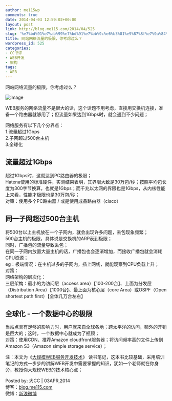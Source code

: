 ```yaml
---
author: me115wp
comments: true
date: 2014-04-03 12:59:02+00:00
layout: post
link: http://blog.me115.com/2014/04/525
slug: '%e7%bd%91%e7%ab%99%e7%bd%91%e7%bb%9c%e6%b5%81%e9%87%8f%e7%9a%84%e6%9e%81%e9%99%90%ef%bc%8c%e4%bd%a0%e8%80%83%e8%99%91%e8%bf%87%e4%b9%88%ef%bc%9f'
title: 网站网络流量的极限，你考虑过么？
wordpress_id: 525
categories:
- CC书评
- WEB开发
- 架构
tags:
- WEB
---
```


网站网络流量的极限，你考虑过么？





![image](http://blog.me115.com/wp-content/uploads/2014/04/image2.png)





WEB服务的网络流量不是很大的话，这个话题不用考虑，直接用交换机连接，准备一个路由器就够用了；但流量如果达到1Gbps时，就会遇到不少问题；





网络服务有以下几个分界点：     
1.流量超过1Gbps      
2.子网超过500台主机      
3.全球化





## 流量超过1Gbps





超过1Gbps时，这就达到PC路由器的极限；     
Hatena使用的标准硬件，实测结果表明，其界限大致是30万包/秒；按照平均包长度为300字节换算，也就是1Gbps；而千兆以太网的界限也是1Gbps，从内核性能上来看，性能才极限也是30万包/秒；      
对策：使用多个PC路由器 / 或是使用成品路由器（cisco）





## 同一子网超过500台主机





将500台以上主机放在一个子网内，就会出现许多问题，丢包现象频繁；     
500台主机的极限，具体说是交换机的ARP表到极限；      
同时，广播包的流量导致丢包；      
在同一子网内放置大量主机的话，广播包也会逐渐增加，而接收广播包就会消耗CPU资源；      
eg：极端情况：在主机过多的子网内，插上网线，就能观察到CPU负载上升；      
对策：      
网络架构的层次化：      
三层架构：最小的为访问层（access area）【100-200台】、上面为分发层（Distribution Area）【1000台】、最上面为核心层（core Area）或OSPF（Open shortest path first）【全体几万台左右】





## 全球化 - 一个数据中心的极限





当站点具有足够的影响力时，用户就来自全球各地；跨太平洋的访问，额外的开销是巨大的；这时，一个数据中心就成为了瓶颈；     
对策：使用CDN、推荐Amazon cloudfront服务器；将访问频率高的文件上传到Amazon S3（Amazon simple storage service）；





注：本文为《[大规模WEB服务开发技术](http://www.amazon.cn/%E5%A4%A7%E8%A7%84%E6%A8%A1Web%E6%9C%8D%E5%8A%A1%E5%BC%80%E5%8F%91%E6%8A%80%E6%9C%AF-%E4%BA%BF%E8%85%BE%E7%9B%B4%E4%B9%9F/dp/B005F5HZZ8?SubscriptionId=AKIAJOMEZLLKFEWYT4PQ&tag=z08-23&linkCode=xm2&camp=2025&creative=165953&creativeASIN=B005F5HZZ8)》 读书笔记，这本书比较基础，采用培训笔记的方式一步步的讲解WEB开发中需要掌握的知识，犹如一个老师就在你身旁，教授你大规模WEB的技术核心点；





Posted by: 大CC | 03APR,2014     
博客：[blog.me115.com](http://blog.me115.com)      
微博：[新浪微博](http://weibo.com/bigcc115)




